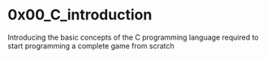 # 0x00_C_introduction
Introducing the basic concepts of the C programming language required to start programming a complete game from scratch
